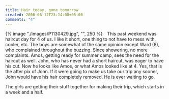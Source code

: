 ```yaml
---
title: Hair today, gone tomorrow
created: 2006-06-12T23:14:00+05:00
comments: "4"
---
```


<div style="float: left; margin-right: 1em">{% image "./images/P1130429.jpg", "", 250 %}</div>

This past weekend was haircut day for 4 of us. I like it short, one thing to not have to mess with, cooler, etc. The boys are somewhat of the same opinion except Ward (8), who complained throughout the buzzing. Since showering, no more complaints. Amos, getting ready for summer camp, sees the need for the haircut as well. John, who has never had a short haircut, was eager to have his cut. Now he looks like Amos, or what Amos looked like at 4. Yes, that is the after pix of John. If it were going to make us take our trip any sooner, John would have his hair completely removed. He is ever waiting to go.

The girls are getting their stuff together for making their trip, which starts in a week and a half.

